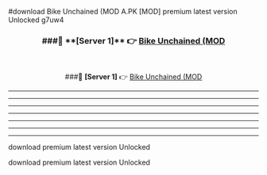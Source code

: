 #download Bike Unchained (MOD A.PK [MOD] premium latest version Unlocked g7uw4 



<div align="center">
<h3>###🔹 **[Server 1]** 👉 <a href="https://download1apk.web.app/">Bike Unchained (MOD</a></h3><br>


###🔹 **[Server 1]** 👉 <a href="https://download1apk.web.app/">Bike Unchained (MOD</a></h3>
</div>



----------------------------------------------------------

----------------------------------------------------------

----------------------------------------------------------

----------------------------------------------------------

----------------------------------------------------------

----------------------------------------------------------

----------------------------------------------------------

download premium latest version Unlocked

download premium latest version Unlocked
